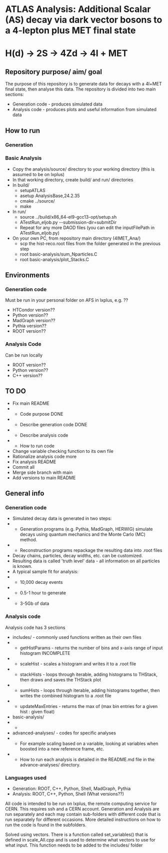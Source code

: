 # ATLAS Analysis: Additional Scalar (AS) decay via dark vector bosons to a 4-lepton plus MET final state
# H(d) -> 2S -> 4Zd -> 4l + MET

## Repository purpose/ aim/ goal
The purpose of this repository is to generate data for decays with a 4l+MET final state, then analyse this data.
The repository is divided into two main sections:
- Generation code - produces simulated data
- Analysis code - produces plots and useful information from simulated data



## How to run
### Generation
### Basic Analysis
- Copy the analysis/source/ directory to your working directory (this is assumed to be on lxplus)
- In that working directory, create build/ and run/ directories
- In build/
    - setupATLAS
    - asetup AnalysisBase,24.2.35
    - cmake ../source/
    - make
- In run/
    - source ../build/x86_64-el9-gcc13-opt/setup.sh
    - ATestRun_eljob.py --submission-dir=submitDir
    - Repeat for any more DAOD files (you can edit the inputFilePath in ATestRun_eljob.py)
- On your own PC, from repository main directory (4lMET_Ana/)
    - scp the hist-reco.root files from the folder generated in the previous step
    - root basic-analysis/sum_Nparticles.C
    - root basic-analysis/plot_Stacks.C

## Environments
### Generation code
Must be run in your personal folder on AFS in lxplus, e.g. ??
- HTCondor version??
- Python version??
- MadGraph version??
- Pythia version??
- ROOT version??
### Analysis Code
Can be run locally
- ROOT version??
- Python version??
- C++ version??

## TO DO
- Fix main README
- - Code purpose DONE
- - Describe generation code DONE
- - Describe analysis code
- - How to run code
- Change variable checking function to its own file
- Rationalize analysis code more
- Fix analysis README
- Commit all
- Merge side branch with main
- Add versions to main README

## General info
### Generation code
- Simulated decay data is generated in two steps:
- - Generation programs (e.g. Pythia, MadGraph, HERWIG) simulate decays using quantum mechanics and the Monte Carlo (MC) method.
- - Reconstruction programs repackage the resulting data into .root files
- Decay chains, particles, decay widths, etc. can be customized.
- Resulting data is called 'truth level' data - all information on all particles is known.
- A typical sample fit for analysis:
- - 10,000 decay events
- - 0.5-1 hour to generate
- - 3-5Gb of data
### Analysis code
Analysis code has 3 sections
- includes/ - commonly used functions written as their own files
- - getHistParams - returns the number of bins and x-axis range of input histogram INCOMPLETE
- - scaleHist - scales a histogram and writes it to a .root file 
- - stackHists - loops through iterable, adding histograms to THStack, then draws and saves the THStack plot
- - sumHists - loops through iterable, adding histograms together, then writes the combined histogram to a .root file
- - updateMaxEntries - returns the max of (max bin entries for a given hist : given float)
- basic-analysis/
- - 
- advanced-analyses/ - codes for specific analyses
- - For example scaling based on a variable, looking at variables when boosted into a new reference frame, etc.
- - How to run each analysis is detailed in the README.md file in the advance-analyses/ directory.

### Languages used
 - Generation: ROOT, C++, Python, Shell, MadGraph, Pythia
 - Analysis: ROOT, C++, Python, Shell
(What versions??)

All code is intended to be run on lxplus, the remote computing service for CERN. This requires ssh and a CERN account.
Generation and Analysis are run separately and each may contain sub-folders with different code that is run separately for different occasions.
More detailed instructions on how to run the code is found in the subfolders.

Solved using vectors.
There is a function called set_variables() that is defined in scale_All.cpp and is used to determine what vectors to use for what input.
This function needs to be added to the includes/ folder